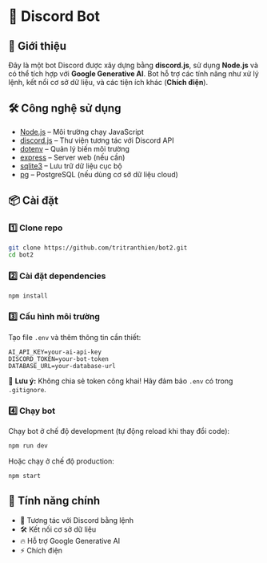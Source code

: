 # 🤖 Discord Bot

## 📌 Giới thiệu
Đây là một bot Discord được xây dựng bằng **discord.js**, sử dụng **Node.js** và có thể tích hợp với **Google Generative AI**. Bot hỗ trợ các tính năng như xử lý lệnh, kết nối cơ sở dữ liệu, và các tiện ích khác (**Chích điện**).

## 🛠 Công nghệ sử dụng
- [Node.js](https://nodejs.org/) – Môi trường chạy JavaScript
- [discord.js](https://discord.js.org/) – Thư viện tương tác với Discord API
- [dotenv](https://www.npmjs.com/package/dotenv) – Quản lý biến môi trường
- [express](https://expressjs.com/) – Server web (nếu cần)
- [sqlite3](https://www.npmjs.com/package/sqlite3) – Lưu trữ dữ liệu cục bộ
- [pg](https://www.npmjs.com/package/pg) – PostgreSQL (nếu dùng cơ sở dữ liệu cloud)

## 📦 Cài đặt
### 1️⃣ Clone repo
```sh
git clone https://github.com/tritranthien/bot2.git
cd bot2
```
### 2️⃣ Cài đặt dependencies
```sh
npm install
```

### 3️⃣ Cấu hình môi trường
Tạo file `.env` và thêm thông tin cần thiết:
```env
AI_API_KEY=your-ai-api-key
DISCORD_TOKEN=your-bot-token
DATABASE_URL=your-database-url
```
🚨 **Lưu ý:** Không chia sẻ token công khai! Hãy đảm bảo `.env` có trong `.gitignore`.

### 4️⃣ Chạy bot
Chạy bot ở chế độ development (tự động reload khi thay đổi code):
```sh
npm run dev
```
Hoặc chạy ở chế độ production:
```sh
npm start
```

## 🚀 Tính năng chính
- 🤖 Tương tác với Discord bằng lệnh
- 🛠 Kết nối cơ sở dữ liệu
- 🔥 Hỗ trợ Google Generative AI
- ⚡ Chích điện


